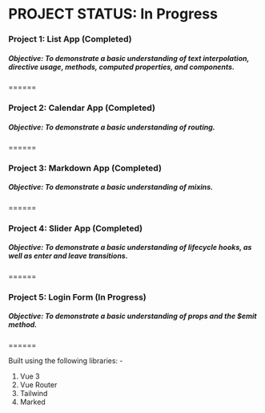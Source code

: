 # PROJECT STATUS: In Progress

### Project 1: List App (Completed)
##### Objective: To demonstrate a basic understanding of text interpolation, directive usage, methods, computed properties, and components.
======
### Project 2: Calendar App (Completed)
##### Objective: To demonstrate a basic understanding of routing.
======
### Project 3: Markdown App (Completed)
##### Objective: To demonstrate a basic understanding of mixins.
======
### Project 4: Slider App (Completed)
##### Objective: To demonstrate a basic understanding of lifecycle hooks, as well as enter and leave transitions.
======
### Project 5: Login Form (In Progress)
##### Objective: To demonstrate a basic understanding of props and the $emit method.
======

Built using the following libraries: -
1. Vue 3
2. Vue Router
3. Tailwind
4. Marked
